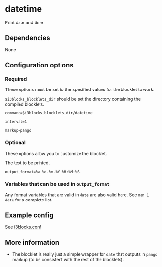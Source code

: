 # datetime
Print date and time

## Dependencies
None

## Configuration options

### Required
These options must be set to the specified values for the blocklet to work.

`$i3blocks_blocklets_dir` should be set the directory containing the compiled blocklets.
```
command=$i3blocks_blocklets_dir/datetime
```
```
interval=1
```
```
markup=pango
```

### Optional
These options allow you to customize the blocklet.

The text to be printed.
```
output_format=%a %d-%m-%Y %H:%M:%S
```

### Variables that can be used in `output_format`
Any format variables that are valid in `date` are also valid here. See `man 1 date` for a complete list.

## Example config
See [i3blocks.conf](i3blocks.conf)

## More information
- The blocklet is really just a simple wrapper for `date` that outputs in `pango` markup (to be consistent with the rest of the blocklets).
